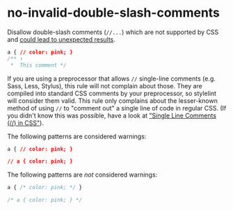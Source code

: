 # no-invalid-double-slash-comments

Disallow double-slash comments (`//...`) which are not supported by CSS and [could lead to unexpected results](http://stackoverflow.com/a/20192639/130652).

```css
a { // color: pink; }
/** ↑
 *  This comment */
```

If you are using a preprocessor that allows `//` single-line comments (e.g. Sass, Less, Stylus), this rule will not complain about those. They are compiled into standard CSS comments by your preprocessor, so stylelint will consider them valid. This rule only complains about the lesser-known method of using `//` to "comment out" a single line of code in regular CSS. (If you didn't know this was possible, have a look at ["Single Line Comments (//) in CSS"](http://www.xanthir.com/b4U10)).

The following patterns are considered warnings:

```css
a { // color: pink; }
```

```css
// a { color: pink; }
```

The following patterns are *not* considered warnings:

```css
a { /* color: pink; */ }
```

```css
/* a { color: pink; } */
```
